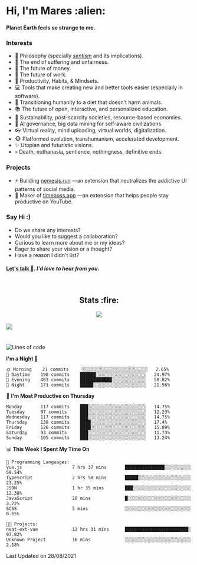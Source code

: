 <h1>Hi, I'm Mares :alien:</h1>

#### Planet Earth feels so strange to me.

### **Interests**

- 🌊 Philosophy (specially [_sentism_][sentismmedium] and its implications).
- 🎯 The end of suffering and unfairness.
- 💸 The future of money.
- 💼 The future of work.
- 🧠 Productivity, Habits, & Mindsets.
- 💻 Tools that make creating new and better tools easier (especially in software).
- 🥗 Transitioning humanity to a diet that doesn't harm animals.
- 📚 The future of open, interactive, and personalized education.
- 🌱 Sustainability, post-scarcity societies, resource-based economies.
- 🤖 AI governance, big data mining for self-aware civilizations.
- 👓 Virtual reality, mind uploading, virtual worlds, digitalization.
- 🐵 Platformed evolution, transhumanism, accelerated development.
- ✨ Utopian and futuristic visions.
- 💀 Death, euthanasia, sentience, nothingness, definitive ends.


### **Projects**

- ⚡ Building [nemesis.run](https://nemesis.run) —an extension that neutralizes the addictive UI patterns of social media.
- 💎 Maker of [timeboss.app](https://timeboss.app) —an extension that helps people stay productive on YouTube.


### **Say Hi :)**

- Do we share any interests?
- Would you like to suggest a collaboration?
- Curious to learn more about me or my ideas?
- Eager to share your vision or a thought?
- Have a reason I didn't list?

#### [Let's talk :wave:.](mailto:mareszhar@gmail.com) _I'd love to hear from you_.

[sentismmedium]: https://medium.com/@mareszhar/born-a-prisoner-a-reflection-about-life-its-struggles-and-a-plan-to-escape-d8566ce9b026

<br>

<h2 align="center">Stats :fire:</h2>

<div align="center">
  <img src="https://github-readme-streak-stats.herokuapp.com?user=mareszhar&theme=black-ice&hide_border=true&stroke=FFFFFF15&ring=DF8FFE&fire=DF8FFE&currStreakLabel=DF8FFE&background=1A232A&currStreakNum=86FFAB&dates=B1AAB3FF">
</div>

<!-- Add or remove this: &dates=B1AAB3FF at the end of the streak stats URL if they get bugged and aren't updating -->

<br>

<img src="https://activity-graph.herokuapp.com/graph?username=mareszhar&theme=nord&bg_color=00000000&color=979797&line=DF8FFE&point=00000000&area=true&hide_border=true">

<br>

<h1></h1>

<!--START_SECTION:waka-->
![Lines of code](https://img.shields.io/badge/From%20Hello%20World%20I%27ve%20Written-118511%20lines%20of%20code-blue)

**I'm a Night 🦉** 

```text
🌞 Morning    21 commits     ░░░░░░░░░░░░░░░░░░░░░░░░░   2.65% 
🌆 Daytime    198 commits    ██████░░░░░░░░░░░░░░░░░░░   24.97% 
🌃 Evening    403 commits    ████████████░░░░░░░░░░░░░   50.82% 
🌙 Night      171 commits    █████░░░░░░░░░░░░░░░░░░░░   21.56%

```
📅 **I'm Most Productive on Thursday** 

```text
Monday       117 commits    ███░░░░░░░░░░░░░░░░░░░░░░   14.75% 
Tuesday      97 commits     ███░░░░░░░░░░░░░░░░░░░░░░   12.23% 
Wednesday    117 commits    ███░░░░░░░░░░░░░░░░░░░░░░   14.75% 
Thursday     138 commits    ████░░░░░░░░░░░░░░░░░░░░░   17.4% 
Friday       126 commits    ████░░░░░░░░░░░░░░░░░░░░░   15.89% 
Saturday     93 commits     ███░░░░░░░░░░░░░░░░░░░░░░   11.73% 
Sunday       105 commits    ███░░░░░░░░░░░░░░░░░░░░░░   13.24%

```


📊 **This Week I Spent My Time On** 

```text
💬 Programming Languages: 
Vue.js                   7 hrs 37 mins       ███████████████░░░░░░░░░░   59.54% 
TypeScript               2 hrs 58 mins       █████░░░░░░░░░░░░░░░░░░░░   23.25% 
JSON                     1 hr 35 mins        ███░░░░░░░░░░░░░░░░░░░░░░   12.38% 
JavaScript               28 mins             █░░░░░░░░░░░░░░░░░░░░░░░░   3.72% 
SCSS                     5 mins              ░░░░░░░░░░░░░░░░░░░░░░░░░   0.65%

🐱‍💻 Projects: 
neat-ext-vue             12 hrs 31 mins      ████████████████████████░   97.82% 
Unknown Project          16 mins             ░░░░░░░░░░░░░░░░░░░░░░░░░   2.18%

```


 Last Updated on 28/08/2021
<!--END_SECTION:waka-->

